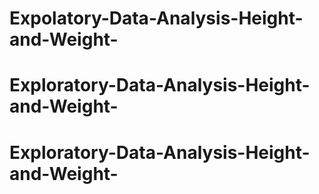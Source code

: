 # Expolatory-Data-Analysis-Height-and-Weight-
# Exploratory-Data-Analysis-Height-and-Weight-
# Exploratory-Data-Analysis-Height-and-Weight-
